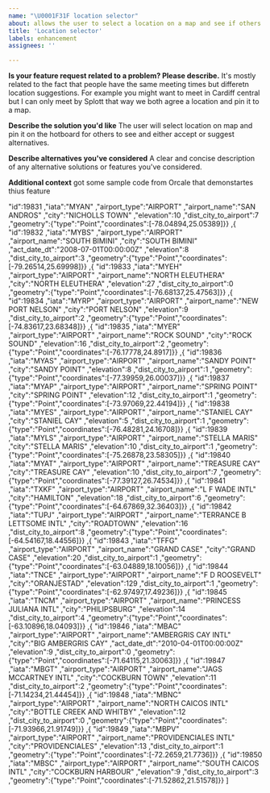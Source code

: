 ```yaml
---
name: "\U0001F31F location selector"
about: allows the user to select a location on a map and see if others are available to meet at that location
title: 'Location selector'
labels: enhancement
assignees: ''

---
```


**Is your feature request related to a problem? Please describe.**
It's mostly related to the fact that people have the same meeting times but differetn location suggestions. For example you might want to meet in Cardiff central but I can only meet by Splott that way we both agree a location and pin it to a map. 

**Describe the solution you'd like**
The user will select location on map and pin it on the hotboard for others to see and either accept or suggest alternatives. 

**Describe alternatives you've considered**
A clear and concise description of any alternative solutions or features you've considered.

**Additional context**
got some sample code from Orcale that demonstartes thius feature

"id":19831
,"iata":"MYAN"
,"airport_type":"AIRPORT"
,"airport_name":"SAN ANDROS"
,"city":"NICHOLLS TOWN"
,"elevation":10
,"dist_city_to_airport":7
,"geometry":{"type":"Point","coordinates":[-78.04894,25.05389]}}
,{
"id":19832
,"iata":"MYBS"
,"airport_type":"AIRPORT"
,"airport_name":"SOUTH BIMINI"
,"city":"SOUTH BIMINI"
,"act_date_dt":"2008-07-01T00:00:00Z"
,"elevation":8
,"dist_city_to_airport":3
,"geometry":{"type":"Point","coordinates":[-79.26514,25.69998]}}
,{
"id":19833
,"iata":"MYEH"
,"airport_type":"AIRPORT"
,"airport_name":"NORTH ELEUTHERA"
,"city":"NORTH ELEUTHERA"
,"elevation":27
,"dist_city_to_airport":0
,"geometry":{"type":"Point","coordinates":[-76.68137,25.47563]}}
,{
"id":19834
,"iata":"MYRP"
,"airport_type":"AIRPORT"
,"airport_name":"NEW PORT NELSON"
,"city":"PORT NELSON"
,"elevation":9
,"dist_city_to_airport":2
,"geometry":{"type":"Point","coordinates":[-74.83617,23.68348]}}
,{
"id":19835
,"iata":"MYER"
,"airport_type":"AIRPORT"
,"airport_name":"ROCK SOUND"
,"city":"ROCK SOUND"
,"elevation":16
,"dist_city_to_airport":2
,"geometry":{"type":"Point","coordinates":[-76.17778,24.8917]}}
,{
"id":19836
,"iata":"MYAS"
,"airport_type":"AIRPORT"
,"airport_name":"SANDY POINT"
,"city":"SANDY POINT"
,"elevation":8
,"dist_city_to_airport":1
,"geometry":{"type":"Point","coordinates":[-77.39959,26.00037]}}
,{
"id":19837
,"iata":"MYAP"
,"airport_type":"AIRPORT"
,"airport_name":"SPRING POINT"
,"city":"SPRING POINT"
,"elevation":12
,"dist_city_to_airport":1
,"geometry":{"type":"Point","coordinates":[-73.97069,22.44194]}}
,{
"id":19838
,"iata":"MYES"
,"airport_type":"AIRPORT"
,"airport_name":"STANIEL CAY"
,"city":"STANIEL CAY"
,"elevation":5
,"dist_city_to_airport":1
,"geometry":{"type":"Point","coordinates":[-76.48281,24.16708]}}
,{
"id":19839
,"iata":"MYLS"
,"airport_type":"AIRPORT"
,"airport_name":"STELLA MARIS"
,"city":"STELLA MARIS"
,"elevation":10
,"dist_city_to_airport":1
,"geometry":{"type":"Point","coordinates":[-75.26878,23.58305]}}
,{
"id":19840
,"iata":"MYAT"
,"airport_type":"AIRPORT"
,"airport_name":"TREASURE CAY"
,"city":"TREASURE CAY"
,"elevation":10
,"dist_city_to_airport":7
,"geometry":{"type":"Point","coordinates":[-77.39127,26.74534]}}
,{
"id":19841
,"iata":"TXKF"
,"airport_type":"AIRPORT"
,"airport_name":"L F WADE INTL"
,"city":"HAMILTON"
,"elevation":18
,"dist_city_to_airport":6
,"geometry":{"type":"Point","coordinates":[-64.67869,32.36403]}}
,{
"id":19842
,"iata":"TUPJ"
,"airport_type":"AIRPORT"
,"airport_name":"TERRANCE B LETTSOME INTL"
,"city":"ROADTOWN"
,"elevation":16
,"dist_city_to_airport":8
,"geometry":{"type":"Point","coordinates":[-64.54167,18.44556]}}
,{
"id":19843
,"iata":"TFFG"
,"airport_type":"AIRPORT"
,"airport_name":"GRAND CASE"
,"city":"GRAND CASE"
,"elevation":20
,"dist_city_to_airport":1
,"geometry":{"type":"Point","coordinates":[-63.04889,18.10056]}}
,{
"id":19844
,"iata":"TNCE"
,"airport_type":"AIRPORT"
,"airport_name":"F D ROOSEVELT"
,"city":"ORANJESTAD"
,"elevation":129
,"dist_city_to_airport":1
,"geometry":{"type":"Point","coordinates":[-62.97497,17.49236]}}
,{
"id":19845
,"iata":"TNCM"
,"airport_type":"AIRPORT"
,"airport_name":"PRINCESS JULIANA INTL"
,"city":"PHILIPSBURG"
,"elevation":14
,"dist_city_to_airport":4
,"geometry":{"type":"Point","coordinates":[-63.10896,18.04093]}}
,{
"id":19846
,"iata":"MBAC"
,"airport_type":"AIRPORT"
,"airport_name":"AMBERGRIS CAY INTL"
,"city":"BIG AMBERGRIS CAY"
,"act_date_dt":"2010-04-01T00:00:00Z"
,"elevation":9
,"dist_city_to_airport":0
,"geometry":{"type":"Point","coordinates":[-71.64115,21.30063]}}
,{
"id":19847
,"iata":"MBGT"
,"airport_type":"AIRPORT"
,"airport_name":"JAGS MCCARTNEY INTL"
,"city":"COCKBURN TOWN"
,"elevation":11
,"dist_city_to_airport":2
,"geometry":{"type":"Point","coordinates":[-71.14234,21.44454]}}
,{
"id":19848
,"iata":"MBNC"
,"airport_type":"AIRPORT"
,"airport_name":"NORTH CAICOS INTL"
,"city":"BOTTLE CREEK AND WHITBY"
,"elevation":12
,"dist_city_to_airport":0
,"geometry":{"type":"Point","coordinates":[-71.93966,21.91749]}}
,{
"id":19849
,"iata":"MBPV"
,"airport_type":"AIRPORT"
,"airport_name":"PROVIDENCIALES INTL"
,"city":"PROVIDENCIALES"
,"elevation":13
,"dist_city_to_airport":1
,"geometry":{"type":"Point","coordinates":[-72.2659,21.7736]}}
,{
"id":19850
,"iata":"MBSC"
,"airport_type":"AIRPORT"
,"airport_name":"SOUTH CAICOS INTL"
,"city":"COCKBURN HARBOUR"
,"elevation":9
,"dist_city_to_airport":3
,"geometry":{"type":"Point","coordinates":[-71.52862,21.51578]}}
]


